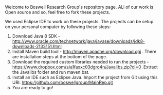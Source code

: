 Welcome to Boswell Research Group's repository page. ALl of our work is Open source and so, feel free to fork these projects.

We used Eclipse IDE to work on these projects. The projects can be setup on your personal computer by following these steps:
1. Download Java 8 SDK - http://www.oracle.com/technetwork/java/javase/downloads/jdk8-downloads-2133151.html
2. Install Maven build tool - http://maven.apache.org/download.cgi . There are installation steps at the bottom of the page.
3. Download the required custom libraries needed to run the projects - https://www.dropbox.com/s/a1faxxc03dgro4n/Javalibs.zip?dl=0 .Extract the Javalibs folder and run maven.bat.
4. Install an IDE such as Eclipse Java. Import the project from Git using this URI: https://github.com/boswellgroup/MainRep.git
5. You are ready to go!
  
